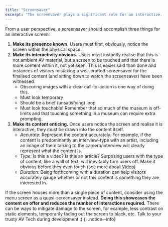 ```yaml
---
title: "Screensaver"
excerpt: "The screensaver plays a significant role for an interactive. Also known as an ‘attractor loop’, it must be compelling enough that a visitor chooses to interact with it."
---
```


From a user perspective, a screensaver should accomplish three things for an interactive screen:

1. __Make its presence known.__ Users must first, obviously, notice the screen within the physical space.
2. __Make its interactivity obvious.__ Users must instantly realise that this is not ambient AV material, but a screen to be touched and that there is more content within it, not yet seen. This is easier said than done and instances of visitors mistaking a well-crafted screensaver for the finalised content (and sitting down to watch the screensaver) have been witnessed.
    * Obscuring images with a clear call-to-action is one way of doing this.
    * Must look temporary
    * Should be a brief (unsatisfying) loop
    * Must look touchable! Remember that so much of the museum is off-limits and that touching something in a museum can require extra prompting.
3. __Make its content enticing.__ Once users notice the screen and realise it is interactive, they must be drawn into the content itself.
    * _Accurate:_ Represent the content accurately. For example, if the content is predominantly an interview-type with an artist, including an image of them talking to the camera/interview will clearly represent what the content is.
    * _Type:_ Is this a video? Is this an article? Surprising users with the type of content, like a wall of text, will inevitably turn users off. Make it obvious before they even touch (see more about [Video](/_pages/patterns/video/))
    * _Duration:_ Being forthcoming with a duration can help visitors accurately gauge whether or not this content is something they are interested in.

If the screen houses more than a single piece of content, consider using the menu screen as a quasi-screensaver instead. __Doing this showcases the content on offer and reduces the number of interactions required.__ There can be ways to mitigate damage to the screen, for example, less contrast on static elements, temporarily fading out the screen to black, etc. Talk to your trusty AV Tech during development :)
{: .notice--info}